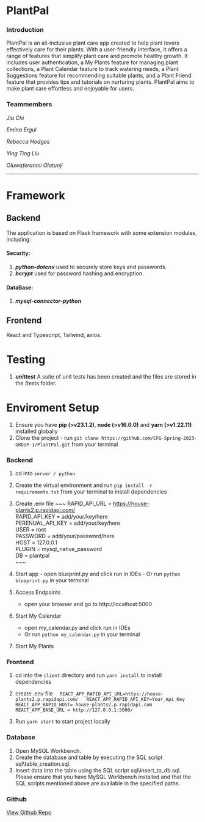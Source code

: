 # PlantPal

### Introduction
PlantPal is an all-inclusive plant care app created to help plant lovers effectively care for their plants. With a user-friendly interface, it offers a range of features that simplify plant care and promote healthy growth. It includes user authentication, a My Plants feature for managing plant collections, a Plant Calendar feature to track watering needs, a Plant Suggestions feature for recommending suitable plants, and a Plant Friend feature that provides tips and tutorials on nurturing plants. PlantPal aims to make plant care effortless and enjoyable for users.
### Teammembers

_Jia Chi_

_Emina Ergul_

_Rebecca Hodges_

_Ying Ting Liu_

_Oluwaferanmi Olatunji_

---

# Framework
## Backend
The application is based on Flask framework with some extension modules, including:
#### Security:
1. ***python-dotenv*** used to securely store keys and passwords.
2. ***bcrypt*** used for password hashing and encryption.
#### DataBase:
1. ***mysql-connector-python***

## Frontend
React and Typescript, Tailwind, axios.


# Testing
1. ***unittest*** A suite of unit tests has been created and the files are stored in the /tests folder.


# Enviroment Setup


1. Ensure you have ****pip (>v23.1.2)****, ****node (>v16.0.0)**** and ****yarn (>v1.22.11)**** installed globally
2. Clone the project -  run ```git clone https://github.com/CFG-Spring-2023-GROUP-1/PlantPal.git``` from your terminal

### Backend
1. cd into ```server / python``` 
2. Create the virtual environment
and run ```pip install -r requirements.txt``` from your terminal to install dependencies

2.   Create .env file 
    ~~~
    RAPID_API_URL = https://house-plants2.p.rapidapi.com/  
    RAPID_API_KEY = add/your/key/here  
    PERENUAL_API_KEY = add/your/key/here  
    USER = root  
    PASSWORD = add/your/password/here  
    HOST = 127.0.0.1  
    PLUGIN = mysql_native_password  
    DB = plantpal  
    ~~~
3.   Start app
    - open blueprint.py and click run in IDEs
    - Or run ```python blueprint.py``` in your terminal
4. Access Endpoints
    - open your browser and go to http://localhost:5000

5. Start My Calendar
    - open my_calendar.py and click run in IDEs
    - Or run ```python my_calendar.py``` in your terminal
6. Start My Plants 

    
### Frontend
1. cd into the ``` client ``` directory and run ```yarn install```  to install dependencies

2.   create .env file 
    ```  
    REACT_APP_RAPID_API_URL=https://house-plants2.p.rapidapi.com/  
    REACT_APP_RAPID_API_KEY=Your_Api_Key  
    REACT_APP_RAPID_HOST= house-plants2.p.rapidapi.com  
    REACT_APP_BASE_URL = http://127.0.0.1:5000/  
    ```

3. Run ```yarn start``` to start project locally
### Database
1. Open MySQL Workbench.
2. Create the database and table by executing the SQL script sql\table_creation.sql.
3. Insert data into the table using the SQL script sql\insert_to_db.sql.
Please ensure that you have MySQL Workbench installed and that the SQL scripts mentioned above are available in the specified paths.

### Github
[View Github Repo](https://github.com/CFG-Spring-2023-GROUP-1/PlantPal) 
